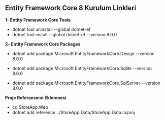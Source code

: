 ## Entity Framework Core 8 Kurulum Linkleri

**1- Entity Framework Core Tools**

- dotnet tool uninstall --global dotnet-ef
- dotnet tool install --global dotnet-ef --version 8.0.0

**2- Entity Framework Core Packages**

- dotnet add package Microsoft.EntityFrameworkCore.Design --version 8.0.0
- dotnet add package Microsoft.EntityFrameworkCore.Sqlite --version 8.0.0

- dotnet add package Microsoft.EntityFrameworkCore.SqlServer --version 8.0.0

**Proje Referansının Eklenmesi**

- cd StoreApp.Web
- dotnet add reference ../StoreApp.Data/StoreApp.Data.csproj